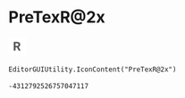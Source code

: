 # PreTexR@2x
![](/img/PreTexR@2x.png)

``` CSharp
EditorGUIUtility.IconContent("PreTexR@2x")
```
```
-4312792526757047117
```
